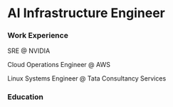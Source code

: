 # AI Infrastructure Engineer


### Work Experience
SRE @ NVIDIA

Cloud Operations Engineer @ AWS

Linux Systems Engineer @ Tata Consultancy Services

### Education
